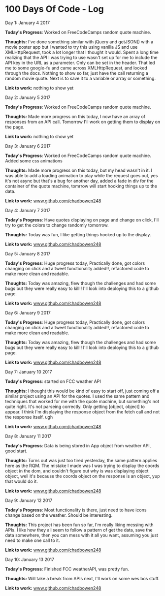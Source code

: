 # 100 Days Of Code - Log

 Day 1: January 4 2017

**Today's Progress**: Worked on FreeCodeCamps random quote machine.

**Thoughts:** I've done something similar with jQuery and getJSON() with a movie poster app but I wanted to try this using vanilla JS and use XMLHttpRequest, took a lot longer that I thought it would. Spent a long time realizing that the API I was trying to use wasn't set up for me to include the API key in the URL as a parameter. Only can be set in the header. That led me to some google-fu and came across XMLHttpRequest, and looked through the docs. Nothing to show so far, just have the call returning a random movie quote. Next is to save it to a variable or array or something.

**Link to work:** nothing to show yet

 Day 2: January 5 2017

**Today's Progress**: Worked on FreeCodeCamps random quote machine.

**Thoughts:** Made more progress on this today, I now have an array of responses from an API call. Tomorrow I'll work on getting them to display on the page.

**Link to work:** nothing to show yet

 Day 3: January 6 2017

**Today's Progress**: Worked on FreeCodeCamps random quote machine. Added some css animations

**Thoughts:** Made more progress on this today, but my head wasn't in it. I was able to add a loading animation to play while the request goes out, yes it's not async but that's a bug for another day,
added a fade in div for the container of the quote machine, tomrrow will start hooking things up to the data.

**Link to work:** www.github.com/chadbowen248

 Day 4: January 7 2017

**Today's Progress**: Have quotes displaying on page and change on click, I'll try to get the colors to change randomly tomorrow.

**Thoughts:** Today was fun, I like getting things hooked up to the display.

**Link to work:** www.github.com/chadbowen248

 Day 5: January 8 2017

**Today's Progress**: Huge progress today, Practically done, got colors changing on click and a tweet functionality added!!, refactored code to make more clean and readable.

**Thoughts:** Today was amazing, flew though the challenges and had some bugs but they were really easy to kill!!
I'll look into deploying this to a github page.

**Link to work:** www.github.com/chadbowen248

 Day 6: January 9 2017

**Today's Progress**: Huge progress today, Practically done, got colors changing on click and a tweet functionality added!!, refactored code to make more clean and readable.

**Thoughts:** Today was amazing, flew though the challenges and had some bugs but they were really easy to kill!!
I'll look into deploying this to a github page.

**Link to work:** www.github.com/chadbowen248

 Day 7: January 10  2017

**Today's Progress**: started on FCC weather API

**Thoughts:** I thought this would be kind of easy to start off, just coming off a similar project using an API for the quotes. I used the same pattern and techniques that worked for me with the quote machine, but something's not quite right. It's not parseing correctly. Only getting [object, object] to appear. I think I'm displaying the response object from the fetch call and not the response itself. ugh

**Link to work:** www.github.com/chadbowen248

 Day 8: January 11 2017

**Today's Progress**: Data is being stored in App object from weather API, good start.

**Thoughts:** Turns out was just too tired yesterday, the same pattern applies here as the RQM. The mistake I made was I was trying to display the coords object in the dom, and couldn't figure out why is was displaying object object, well it's because the coords object on the response is an object, yup that would do it. 

**Link to work:** www.github.com/chadbowen248


 Day 9: January 12 2017

**Today's Progress**: Most functionality is there, just need to have icons change based on the weather. Should be interesting. 

**Thoughts:** This project has been fun so far, I'm really liking messing with APIs. I like how they all seem to follow a pattern of get the data, save the data somewhere, then you can mess with it all you want, assuming you just need to make one call to it. 

**Link to work:** www.github.com/chadbowen248


 Day 10: January 13 2017

**Today's Progress**: Finished FCC weatherAPI, was pretty fun.

**Thoughts:** Will take a break from APIs next, I'll work on some wes bos stuff.

**Link to work:** www.github.com/chadbowen248
